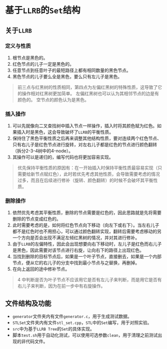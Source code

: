 # 基于`LLRB`的`Set`结构
## 关于`LLRB`
### 定义与性质
1. 根节点是黑色的。
2. 红色节点的儿子一定是黑色的。
3. 任意节点到任意叶子的最短路径上都有相同数量的黑色节点。
4. 黑色节点的儿子要么全是黑色，要么只有左儿子是黑色。
> 前三点与红黑树的性质相同，第四点为左偏红黑树的特殊性质，这导致了它的操作相对红黑树更加简单。
> 左偏红黑树也可以认为其相邻节点的边是有颜色的。
> 空节点的颜色认为是黑色。
### 插入操作
1. 可以先就像向二叉查找树中插入节点一样操作，插入时将其颜色赋为红色。如果插入时是黑色，这会导致破坏了`LLRB`的平衡性质。
2. 保持住了黑色平衡性质之后再来调整其他结构性质，要对连续两个红色节点、只有右儿子是红色节点进行旋转，对左右儿子都是红色的节点进行颜色翻转（拆分2-3-4树中的4-node）。
3. 其操作可以是递归的，编写代码也将更加容易实现。
> 优先保持平衡性质的原因有：在一开始插入时保持平衡性质最容易实现（只需要给新节点赋红色），此时若优先考虑其他性质，会导致需要考虑的情况过多，而且在后续进行修补（旋转、颜色翻转）的时候不会破坏其平衡性质。
### 删除操作
1. 依然优先考虑其平衡性质，删除的节点需要是红色的，因此思路就是先将需要删除的节点变成红色的。
2. 此时需要考虑的是，如何将红色节点向下移动（向左下或右下）。当左右儿子都不是红色时也不用担心，可以通过颜色翻转实现，翻转后需要考虑移动的另一个方向是否会出现不满足左倾红黑树的情况，并对其进行修补。
3. 由于`LLRB`的左偏特性，因此会出现想要向右下移动时，左儿子是红色而右儿子是黑色，因此需要对该节点进行右旋，让向右下的路径上出现红色。
4. 当找到删除的目标节点后，如果是一个叶子节点，直接删去，如果是一个内部节点，便从它的右儿子的分支中找到最小节点与之替换，再删掉。
5. 在向上返回的途中修补节点。
> 4 中判断是否为叶子节点不应该用它是否有左儿子来判断，而是用它是否有右儿子来判断，因为在前一步中有右旋操作。

## 文件结构及功能
- `generator`文件夹内有文件`generator.c`，用于生成测试数据。
- `STLSet`文件夹内有文件`stl_set.cpp`，`STL`中的`Set`编写，用于对照实验。
- `src`中为基于`LLRB Tree`的`Set`的具体实现。
- 脚本`test.sh`用于自动化测试，可以使用可选参数`clean`，用于清理之前测试出现的非代码文件。
